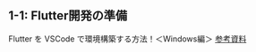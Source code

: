## 1-1: Flutter開発の準備



Flutter を VSCode で環境構築する方法！＜Windows編＞
[参考資料](https://qiita.com/shimizu-m1127/items/d8dfc2179bc01baaef6b)

